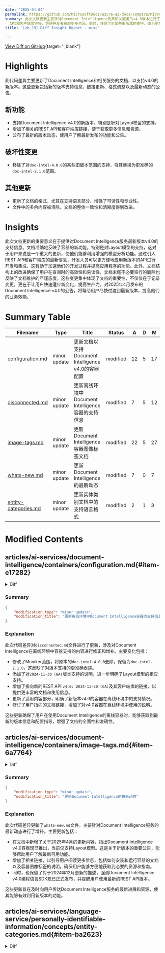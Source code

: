 ```yaml
---
date: '2025-04-04'
permalink: https://github.com/MicrosoftDocs/azure-ai-docs/compare/MicrosoftDocs:b48656b...MicrosoftDocs:a4ad9b8
summary: 此次文档更新主要针对Document Intelligence及其相关服务的v4.0版本进行了重要调整。主要内容包括新的版本支持信息和最新功能的介绍，特别是对Layout模型的新支持。文档更新了相关的REST
  API和客户端库链接，方便开发者获取更多资源。同时，移除了对某些旧版本的支持，改为更加精准的版本范围。文档格式也进行了改进，增强了可读性，并清理了多余内容，以提高整体一致性。这些更新使用户能够更好地理解和利用最新的功能，从而提升他们的业务效率。
title: '[zh_CN] Diff Insight Report - misc'

---
```


[View Diff on GitHub](https://github.com/MicrosoftDocs/azure-ai-docs/compare/MicrosoftDocs:b48656b...MicrosoftDocs:a4ad9b8){target="_blank"}

# Highlights
此代码差异主要更新了Document Intelligence和相关服务的文档，以支持v4.0的新版本。这些更新包括新的版本支持信息、链接更新、格式调整以及最新动态的公告。

## 新功能
- 支持Document Intelligence v4.0的新版本，特别是针对Layout模型的支持。
- 增加了相关的REST API和客户端库链接，便于获取更多信息和资源。
- 公布了最新的版本动态，使用户了解最新发布的功能和公告。

## 破坏性变更
- 移除了对`doc-intel-4.0.0`的某些旧版本范围的支持，将其替换为更准确的`doc-intel-2.1.0`范围。

## 其他更新
- 更新了文档的格式，尤其在支持语言部分，增强了可读性和专业性。
- 文件中的多余内容被清除，文档的整体一致性和清晰度得到改进。

# Insights
此次文档更新的重要意义在于提供对Document Intelligence服务最新版本v4.0的支持信息。文档准确地反映了容器的新功能，特别是对Layout模型的支持，这对于用户来说是一个重大的更新，使他们能够利用增强的模型分析功能。通过引入REST API和客户端库的最新信息，开发人员可以更方便地应用新版本的API进行开发和集成，这有助于加速他们的开发过程并提高应用程序的功能。此外，文档结构上的改进确保了用户在查阅时的高效性和易读性，文档末尾不必要空行的删除也反映了文档维护的严谨态度。这些变更集中体现了文档的重要性，不仅仅在于记录变更，更在于让用户快速适应新变化，提高生产力。对2025年4月发布的Document Intelligence v4.0的公告，将帮助用户尽快过渡到最新版本，提高他们的业务效能。

# Summary Table
|  Filename  | Type |    Title    | Status | A  | D  | M  |
|------------|------|-------------|--------|----|----|----|
| [configuration.md](#item-e17282) | minor update | 更新文档以支持Document Intelligence v4.0的容器配置 | modified | 12 | 5 | 17 | 
| [disconnected.md](#item-c70d0b) | minor update | 更新离线环境中Document Intelligence容器的支持信息 | modified | 7 | 5 | 12 | 
| [image-tags.md](#item-6a7764) | minor update | 更新Document Intelligence容器图像标签文档 | modified | 22 | 5 | 27 | 
| [whats-new.md](#item-1ec8d3) | minor update | 更新Document Intelligence的最新动态 | modified | 7 | 0 | 7 | 
| [entity-categories.md](#item-ba2623) | minor update | 更新实体类别文档中的支持语言格式 | modified | 2 | 1 | 3 | 


# Modified Contents
## articles/ai-services/document-intelligence/containers/configuration.md{#item-e17282}

<details>
<summary>Diff</summary>
````diff
@@ -14,25 +14,32 @@ ms.author: lajanuar
 
 # Configure Document Intelligence containers
 
-:::moniker range="doc-intel-2.1.0 || doc-intel-4.0.0"
+:::moniker range="doc-intel-2.1.0"
 
-Document Intelligence doesn't support containers for v4.0. Support for containers is currently available with Document Intelligence version `2022-08-31 (GA)` for all models and `2023-07-31 (GA)` for Read, Layout, Invoice, Receipt, and ID Document models:
+Support for containers is currently available with Document Intelligence version `2022-08-31 (GA)` for all models, `2023-07-31 (GA)` for Read, Layout, Invoice, Receipt, and ID Document models, and `2024-11-30 (GA)` for Layout model:
 
 * [REST API `2022-08-31 (GA)`](/rest/api/aiservices/document-models/analyze-document?view=rest-aiservices-v3.0%20(2022-08-31)&preserve-view=true&tabs=HTTP)
 * [REST API `2023-07-31 (GA)`](/rest/api/aiservices/document-models/analyze-document?view=rest-aiservices-v3.1%20(2023-07-31)&tabs=HTTP&preserve-view=true)
+* [REST API `2024-11-30 (GA)`](/rest/api/aiservices/document-models/analyze-document?view=rest-aiservices-v4.0%20(2024-11-30)&tabs=HTTP&preserve-view=true)
 * [Client libraries targeting `REST API 2022-08-31 (GA)`](../sdk-overview-v3-0.md)
 * [Client libraries targeting `REST API 2023-07-31 (GA)`](../sdk-overview-v3-1.md)
+* [Client libraries targeting `REST API 2024-11-30 (GA)`](../sdk-overview-v4-0.md)
 
-✔️ See [**Configure Document Intelligence v3.0 containers**](?view=doc-intel-3.0.0&preserve-view=true) or [**Configure Document Intelligence v3.1 containers**](?view=doc-intel-3.1.0&preserve-view=true) for supported versions of container documentation.
+
+✔️ See [**Configure Document Intelligence v3.0 containers**](?view=doc-intel-3.0.0&preserve-view=true) or [**Configure Document Intelligence v3.1 containers**](?view=doc-intel-3.1.0&preserve-view=true) or [**Configure Document Intelligence v4.0 containers**](?view=doc-intel-4.0.0&preserve-view=true) for supported versions of container documentation.
 
 :::moniker-end
 
-:::moniker range="doc-intel-3.0.0 || doc-intel-3.1.0"
+:::moniker range=">=doc-intel-3.0.0"
 
-**This content applies to:** ![checkmark](../media/yes-icon.png) **v3.0 (GA)** ![checkmark](../media/yes-icon.png) **v3.1 (GA)**
+**This content applies to:** ![checkmark](../media/yes-icon.png) **v3.0 (GA)** ![checkmark](../media/yes-icon.png) **v3.1 (GA)** ![checkmark](../media/yes-icon.png) **v4.0 (GA)**
 
 With Document Intelligence containers, you can build an application architecture optimized to take advantage of both robust cloud capabilities and edge locality. Containers provide a minimalist, isolated environment that can be easily deployed on-premises and in the cloud. In this article, we show you how to configure the Document Intelligence container run-time environment by using the `docker compose` command arguments. Document Intelligence features are supported by seven Document Intelligence feature containers—**Read**, **Layout**, **Business Card**,**ID Document**,  **Receipt**, **Invoice**, **Custom**. These containers have both required and optional settings. For a few examples, see the [Example docker-compose.yml file](#example-docker-composeyml-file) section.
 
+> [!IMPORTANT]
+>
+> Document Intelligence v4.0 container is currently available for Layout model only.
+
 ## Configuration settings
 
 Each container has the following configuration settings:
````
</details>

### Summary

```json
{
    "modification_type": "minor update",
    "modification_title": "更新文档以支持Document Intelligence v4.0的容器配置"
}
```

### Explanation
此代码差异涉及对`configuration.md`文件的修改，以更新Document Intelligence容器的支持信息。主要修改包括：

- 将原文中的Moniker范围从`doc-intel-4.0.0`更改为`doc-intel-2.1.0`，并且在新版本说明中添加了对`2024-11-30 (GA)`版本的支持，该版本专门支持Layout模型。
- 增加了对REST API `2024-11-30 (GA)`的链接，提供相关的文档和客户端库信息，从而向用户提供更多关于新版本的支持细节。
- 更新了“适用内容”部分，确保用户可识别新增的v4.0版本的兼容性。
- 引入了一个针对Document Intelligence v4.0容器的重要提示，说明此版本目前仅支持Layout模型。

这些更新为开发人员提供了更完整的版本信息和配置指导，确保他们能够利用新功能。

## articles/ai-services/document-intelligence/containers/disconnected.md{#item-c70d0b}

<details>
<summary>Diff</summary>
````diff
@@ -13,22 +13,24 @@ ms.author: lajanuar
 
 # Containers in disconnected (offline) environments
 
-:::moniker range="doc-intel-2.1.0 || doc-intel-4.0.0"
+:::moniker range="doc-intel-2.1.0"
 
-Document Intelligence doesn't support containers for v4.0. Support for containers is currently available with Document Intelligence version `2022-08-31 (GA)` for all models and `2023-07-31 (GA)` for Read, Layout, Invoice, Receipt, and ID Document models:
+Support for containers is currently available with Document Intelligence version `2022-08-31 (GA)` for all models and `2023-07-31 (GA)` for Read, Layout, Invoice, Receipt, and ID Document models, and `2024-11-30 (GA)` for Layout model:
 
 * [REST API `2022-08-31 (GA)`](/rest/api/aiservices/document-models/analyze-document?view=rest-aiservices-v3.0%20(2022-08-31)&preserve-view=true&tabs=HTTP)
 * [REST API `2023-07-31 (GA)`](/rest/api/aiservices/document-models/analyze-document?view=rest-aiservices-v3.1%20(2023-07-31)&tabs=HTTP&preserve-view=true)
+* [REST API `v4.0: 2024-11-30 (GA)`](/rest/api/aiservices/document-models/analyze-document?view=rest-aiservices-v4.0%20(2024-11-30)&tabs=HTTP&preserve-view=true)
 * [Client libraries targeting `REST API 2022-08-31 (GA)`](../sdk-overview-v3-0.md)
 * [Client libraries targeting `REST API 2023-07-31 (GA)`](../sdk-overview-v3-1.md)
+* [Client libraries targeting `REST API v4.0: 2024-11-30 (GA)`](../sdk-overview-v4-0.md)
 
-✔️ See [**Document Intelligence v3.0 containers in disconnected environments**](?view=doc-intel-3.0.0&preserve-view=true) or [**Document Intelligence v3.1 containers in disconnected environments**](?view=doc-intel-3.1.0&preserve-view=true) for supported versions of container documentation.
+✔️ See [**Document Intelligence v3.0 containers in disconnected environments**](?view=doc-intel-3.0.0&preserve-view=true) or [**Document Intelligence v3.1 containers in disconnected environments**](?view=doc-intel-3.1.0&preserve-view=true) or [**Document Intelligence v4.0 containers in disconnected environments**](?view=doc-intel-4.0.0&preserve-view=true) for supported versions of container documentation.
 
 :::moniker-end
 
-:::moniker range="doc-intel-3.0.0 || doc-intel-3.1.0"
+:::moniker range=">=doc-intel-3.0.0"
 
-**This content applies to:** ![checkmark](../media/yes-icon.png) **v3.0 (GA)** ![checkmark](../media/yes-icon.png) **v3.1 (GA)**
+**This content applies to:** ![checkmark](../media/yes-icon.png) **v3.0 (GA)** ![checkmark](../media/yes-icon.png) **v3.1 (GA)** ![checkmark](../media/yes-icon.png) **v4.0 (GA)**
 
 ## What are disconnected containers?
 
````
</details>

### Summary

```json
{
    "modification_type": "minor update",
    "modification_title": "更新离线环境中Document Intelligence容器的支持信息"
}
```

### Explanation
此次代码差异对`disconnected.md`文件进行了更新，涉及对Document Intelligence在离线环境中容器支持的内容进行修正和增补。主要变化包括：

- 修改了Moniker范围，将原本的`doc-intel-4.0.0`去除，保留为`doc-intel-2.1.0`，这反映了对版本支持的更准确表述。
- 添加了对`2024-11-30 (GA)`版本支持的说明，进一步明确了Layout模型的相应支持。
- 增加了指向新的REST API `v4.0: 2024-11-30 (GA)`及其客户端库的链接，以提供更丰富的文档和使用信息。
- 更新了适用内容部分，明确了新版本v4.0的容器在离线环境中的支持情况。
- 修订了用户指向的文档链接，增加了对v4.0容器在离线环境中使用的说明。

这些更新确保了用户在使用Document Intelligence的离线容器时，能够获取到最新的版本信息和配置指导，增强了文档的全面性和准确性。

## articles/ai-services/document-intelligence/containers/image-tags.md{#item-6a7764}

<details>
<summary>Diff</summary>
````diff
@@ -14,16 +14,18 @@ ms.author: lajanuar
 
 <!-- markdownlint-disable MD051 -->
 
-:::moniker range="doc-intel-2.1.0 || doc-intel-4.0.0"
+:::moniker range="doc-intel-2.1.0"
 
-Document Intelligence doesn't support containers for v4.0. Support for containers is currently available with Document Intelligence version `2022-08-31 (GA)` for all models and `2023-07-31 (GA)` for Read, Layout, Invoice, Receipt, and ID Document models:
+Support for containers is currently available with Document Intelligence version `2022-08-31 (GA)` for all models, `2023-07-31 (GA)` for Read, Layout, Invoice, Receipt, and ID Document models, and `2024-11-30 (GA)` for Layout model:
 
 * [REST API `2022-08-31 (GA)`](/rest/api/aiservices/document-models/analyze-document?view=rest-aiservices-v3.0%20(2022-08-31)&preserve-view=true&tabs=HTTP)
 * [REST API `2023-07-31 (GA)`](/rest/api/aiservices/document-models/analyze-document?view=rest-aiservices-v3.1%20(2023-07-31)&tabs=HTTP&preserve-view=true)
+* [REST API `2024-11-30 (GA)`](/rest/api/aiservices/document-models/analyze-document?view=rest-aiservices-v4.0%20(2024-11-30)&tabs=HTTP&preserve-view=true)
 * [Client libraries targeting `REST API 2022-08-31 (GA)`](../sdk-overview-v3-0.md)
 * [Client libraries targeting `REST API 2023-07-31 (GA)`](../sdk-overview-v3-1.md)
+* [Client libraries targeting `REST API 2024-11-30 (GA)`](../sdk-overview-v4-0.md)
 
-✔️ See [**Document Intelligence v3.0 container image tags**](?view=doc-intel-3.0.0&preserve-view=true) or [**Document Intelligence v3.1 container image tags**](?view=doc-intel-3.1.0&preserve-view=true) for supported versions of container documentation.
+✔️ See [**Document Intelligence v3.0 container image tags**](?view=doc-intel-3.0.0&preserve-view=true) or [**Document Intelligence v3.1 container image tags**](?view=doc-intel-3.1.0&preserve-view=true) or [**Document Intelligence v4.0 container image tags**](?view=doc-intel-4.0.0&preserve-view=true) for supported versions of container documentation.
 
 :::moniker-end
 
@@ -72,11 +74,26 @@ The following containers support DocumentIntelligence v3.1 models and features:
 
 ::: moniker-end
 
+::: moniker range="doc-intel-4.0.0"
+**This content applies to:** ![checkmark](../media/yes-icon.png) **v4.0 (GA)**
+
+## Microsoft container registry (MCR)
+
+Document Intelligence container images can be found within the [**Microsoft Artifact Registry** (also know as Microsoft Container Registry(MCR))](https://mcr.microsoft.com/catalog?search=document%20intelligence), the primary registry for all Microsoft published container images.
+
+The following containers support DocumentIntelligence v3.1 models and features:
+
+| Container name |image |
+|---|---|
+| [**Layout 4.0**](https://mcr.microsoft.com/en-us/product/azure-cognitive-services/form-recognizer/layout-4.0/tags) |`mcr.microsoft.com/azure-cognitive-services/form-recognizer/layout-4.0:latest`|
+::: moniker-end
+
+
 :::moniker range="doc-intel-2.1.0"
 
 > [!IMPORTANT]
 >
-> Document Intelligence v3.0 containers are now generally available. If you are getting started with containers, consider using the v3 containers.
+> Document Intelligence v3.0 containers are now generally available. If you're getting started with containers, consider using the v3 containers.
 The following containers:
 
 ## Feature containers
@@ -100,4 +117,4 @@ Document Intelligence containers support the following features:
 
 > [!div class="nextstepaction"]
 > [Install and run Document Intelligence containers](install-run.md)
-:::moniker-end
\ No newline at end of file
+:::moniker-end
````
</details>

### Summary

```json
{
    "modification_type": "minor update",
    "modification_title": "更新Document Intelligence容器图像标签文档"
}
```

### Explanation
此代码差异更新了`image-tags.md`文件，主要内容包括对Document Intelligence容器图像标签的最新支持信息增补和修正。关键变化如下：

- 将Moniker范围修改为仅支持`doc-intel-2.1.0`，移除了`doc-intel-4.0.0`的限制，明确了当前版本对容器的支持情况。
- 添加了对`2024-11-30 (GA)`版本的支持说明，涵盖了Layout模型的相应内容。
- 增加入境链接，以便用户获取最新的REST API和客户端库信息，包括对v4.0版本的支持。
- 更新文中对容器图像标签的引用，确保用户能够查看Document Intelligence v4.0的相关文档。
- 新增关于Microsoft Container Registry (MCR)的信息，详细说明了如何找到Document Intelligence容器图像，并列出了支持Document Intelligence v3.1模型的容器名称及其相应图像链接。

这些更新增强了文档的准确性和全面性，使得用户在使用Document Intelligence容器时能够获得最新的信息和指导。

## articles/ai-services/document-intelligence/whats-new.md{#item-1ec8d3}

<details>
<summary>Diff</summary>
````diff
@@ -27,6 +27,13 @@ Document Intelligence service is updated on an ongoing basis. Bookmark this page
 > [!IMPORTANT]
 > Preview API versions are retired once the GA API is released. The 2023-02-28-preview API version is retiring. If you're still using the preview API or the associated SDK versions, update your code to target the latest API version `2024-11-30 (GA)`. </br>
 
+## April 2025
+**Document Intelligence v4.0 container is now available! Currently, Layout model is the only supported model for v4.0 release.**
+<br>
+For more information, *see:*
+* [Install and run containers](containers/install-run.md?view=doc-intel-4.0.0&preserve-view=true)
+* [Container image tags](containers/image-tags.md?view=doc-intel-4.0.0&preserve-view=true)
+
 ## December 2024
 
 **Document Intelligence v4.0 programming language SDKs are now generally available (GA)**! <br><br>The latest client libraries default to the [**2024-11-30 REST API (GA)**](/rest/api/aiservices/operation-groups?view=rest-aiservices-v4.0%20(2024-11-30)&preserve-view=true) version of the service.<br><br>
````
</details>

### Summary

```json
{
    "modification_type": "minor update",
    "modification_title": "更新Document Intelligence的最新动态"
}
```

### Explanation
此次代码差异更新了`whats-new.md`文件，主要针对Document Intelligence服务的最新动态进行了增补。主要更新包括：

- 在文档中新增了关于2025年4月的更新内容，指出Document Intelligence v4.0容器现已推出，当前仅支持Layout模型。这是关于新版本的重要公告，能够帮助用户了解最新可用功能。
- 增加了相关链接，以引导用户阅读更多信息，包括如何安装和运行容器的文档以及容器图像标签的说明，确保用户能够方便地获取到必要的资源和指南。
- 同时，也保留了对于2024年12月更新的描述，强调Document Intelligence v4.0编程语言SDK现已正式发布，并提醒用户使用最新的REST API版本。

这些更新旨在及时向用户传达Document Intelligence服务的最新进展和资源，使其能够有效利用新版本的功能。

## articles/ai-services/language-service/personally-identifiable-information/concepts/entity-categories.md{#item-ba2623}

<details>
<summary>Diff</summary>
````diff
@@ -399,7 +399,8 @@ The entity in this category can have the following subcategories.
       **Supported languages**
       
       `en`, `es`, `fr`, `de`, `it`, `pt-pt`, `pt-br`, `zh`, `ja`, `ko`, `nl`, `sv`, `tr`, `hi`, `af`, `ca`, `da`, `el`, `ga`, `gl`, `ku`, `nl`, `no`, `ss`, `ro`, `sq`, `ur`, `ar`, `bg`, `bs`, `cy`, `fa`, `hr`, `id`, `mg`, `mk`, `ms`, `ps`, `ru`, `sl`, `so`, `sr`, `sw`, `am`, `as`, `cs`, `et`, `eu`, `fi`, `he`, `hu`, `km`, `lo`, `lt`, `lv`, `mr`, `my`, `ne`, `or`, `pa`, `pl`, `sk`, `th`, `uk`, `az`, `bn`, `gu`, `hy`, `ka`, `kk`, `kn`, `ky`, `ml`, `mn`, `ta`, `te`, `ug`, `uz`, `vi`  
-      
+      :::column-end:::
+:::row-end:::
 ## Subcategory: Age
 
 The PII service supports the Age subcategory within the broader Quantity category (since Age is the personally identifiable piece of information). 
````
</details>

### Summary

```json
{
    "modification_type": "minor update",
    "modification_title": "更新实体类别文档中的支持语言格式"
}
```

### Explanation
此次代码差异更新了`entity-categories.md`文件，主要是对支持语言的格式进行了调整。修改内容包括：

- 在支持语言的列举部分，增加了Markdown格式的结构，使其更加清晰。具体来说，原先的支持语言行经过调整，使用了更结构化的排版，确保信息更加易读。
- 删除了文档末尾多余的空行，减少了冗余，从而提升文档的整体清洁度和专业性。

这种格式上的更新使得用户在查看支持语言时能够更直观地理解可用的语言选项，同时保持了文档的一致性和美观性。


